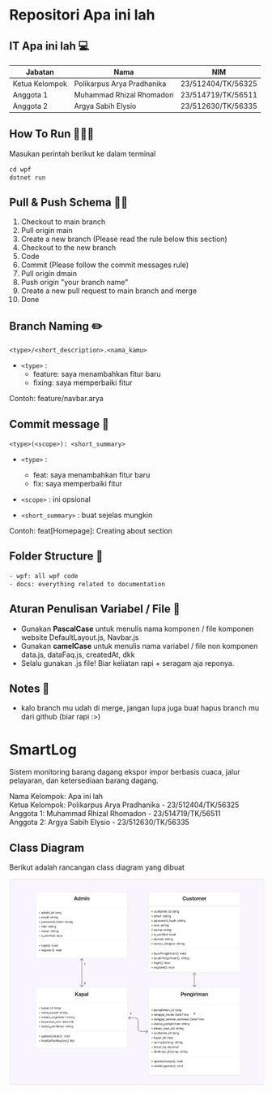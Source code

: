 # Repositori Apa ini lah

## IT Apa ini lah 💻

| Jabatan           | Nama                                   | NIM                |
|-------------------|----------------------------------------|--------------------|
| Ketua Kelompok    | Polikarpus Arya Pradhanika             | 23/512404/TK/56325 |
| Anggota 1         | Muhammad Rhizal Rhomadon               | 23/514719/TK/56511 |
| Anggota 2         | Argya Sabih Elysio                     | 23/512630/TK/56335 |

<!-- ## Design 🎨

[Figma Link](https://www.figma.com/files/team/1230877834990330643/project/355707487/PIONIR-Gadjah-Mada-2025?fuid=1360546456182338347) -->

## How To Run 🏃🏻‍♂️

Masukan perintah berikut ke dalam terminal

```
cd wpf
dotnet run
```

## Pull & Push Schema 💪🏻

1. Checkout to main branch
2. Pull origin main
3. Create a new branch (Please read the rule below this section)
4. Checkout to the new branch
5. Code
6. Commit (Please follow the commit messages rule)
7. Pull origin dmain
8. Push origin "your branch name"
9. Create a new pull request to main branch and merge
10. Done

## Branch Naming ✏️

`<type>/<short_description>.<nama_kamu>`

- `<type>` :
  - feature: saya menambahkan fitur baru
  - fixing: saya memperbaiki fitur

Contoh: feature/navbar.arya

## Commit message 📝

`<type>(<scope>): <short_summary>`

- `<type>` :
  - feat: saya menambahkan fitur baru
  - fix: saya memperbaiki fitur

- `<scope>` : ini opsional
- `<short_summary>` : buat sejelas mungkin

Contoh: feat[Homepage]: Creating about section

## Folder Structure 📁

```
- wpf: all wpf code
- docs: everything related to documentation
```

## Aturan Penulisan Variabel / File 📃

- Gunakan **PascalCase** untuk menulis nama komponen / file komponen website
  DefaultLayout.js, Navbar.js
- Gunakan **camelCase** untuk menulis nama variabel / file non komponen
  data.js, dataFaq.js, createdAt, dkk
- Selalu gunakan .js file! Biar keliatan rapi + seragam aja reponya.

## Notes 📰

- kalo branch mu udah di merge, jangan lupa juga buat hapus branch mu dari github (biar rapi :>)

# SmartLog

Sistem monitoring barang dagang ekspor impor berbasis cuaca, jalur pelayaran, dan ketersediaan barang dagang.

Nama Kelompok: Apa ini lah <br />
Ketua Kelompok: Polikarpus Arya Pradhanika - 23/512404/TK/56325 <br />
Anggota 1: Muhammad Rhizal Rhomadon - 23/514719/TK/56511 <br />
Anggota 2: Argya Sabih Elysio - 23/512630/TK/56335<br />

## Class Diagram

Berikut adalah rancangan class diagram yang dibuat

<div style="text-align: center;">
  <img alt="Class Diagram" src="./docs/class-diagram.png" width="550px" style="display: block; margin: auto;"/>
</div>